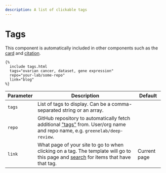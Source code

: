```yaml
---
description: A list of clickable tags
---
```


# Tags

This component is automatically included in other components such as the [card](card.md) and [citation](citation.md).

```liquid
{%
  include tags.html
  tags="ovarian cancer, dataset, gene expression"
  repo="your-lab/some-repo"
  link="blog"
%}
```

| Parameter | Description                                                                                                                                              | Default      |
| --------- | -------------------------------------------------------------------------------------------------------------------------------------------------------- | ------------ |
| `tags`    | List of tags to display. Can be a comma-separated string or an array.                                                                                    |              |
| `repo`    | GitHub repository to automatically fetch additional ["tags"](https://github.com/topics) from. User/org name and repo name, e.g. `greenelab/deep-review`. |              |
| `link`    | What page of your site to go to when clicking on a tag. The template will go to this page and [search](search.md) for items that have that tag.          | Current page |
